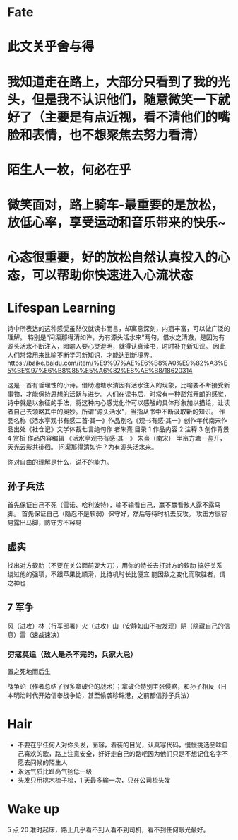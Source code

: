# Fate

# 此文关乎舍与得

# 我知道走在路上，大部分只看到了我的光头，但是我不认识他们，随意微笑一下就好了（主要是有点近视，看不清他们的嘴脸和表情，也不想聚焦去努力看清）

# 陌生人一枚，何必在乎

# 微笑面对，路上骑车-最重要的是放松，放低心率，享受运动和音乐带来的快乐~

# 心态很重要，好的放松自然认真投入的心态，可以帮助你快速进入心流状态

# Lifespan Learning

诗中所表达的这种感受虽然仅就读书而言，却寓意深刻，内涵丰富，可以做广泛的理解。 特别是“问渠那得清如许，为有源头活水来”两句，借水之清澈，是因为有源头活水不断注入，暗喻人要心灵澄明，就得认真读书，时时补充新知识。 因此人们常常用来比喻不断学习新知识，才能达到新境界。
https://baike.baidu.com/item/%E9%97%AE%E6%B8%A0%E9%82%A3%E5%BE%97%E6%B8%85%E5%A6%82%E8%AE%B8/18620314

这是一首有哲理性的小诗。借助池塘水清因有活水注入的现象，比喻要不断接受新事物，才能保持思想的活跃与进步。人们在读书后，时常有一种豁然开朗的感觉，诗中就是以象征的手法，将这种内心感觉化作可以感触的具体形象加以描绘，让读者自己去领略其中的奥妙。所谓"源头活水"，当指从书中不断汲取新的知识。
作品名称《活水亭观书有感二首·其一》作品别名《观书有感·其一》创作年代南宋作品出处《社仓记》文学体裁七言绝句作 者朱熹
目录
1 作品内容
2 注释
3 创作背景
4 赏析
作品内容编辑
《活水亭观书有感·其一》
朱熹（南宋）
半亩方塘一鉴开，天光云影共徘徊。
问渠那得清如许？为有源头活水来。

你对自由的理解是什么，说不的能力。

## 孙子兵法

首先保证自己不死（雪诺、哈利波特），输不输看自己，赢不赢看敌人露不露马脚。
首先保证自己（隐忍不是软弱）保守好，然后等待时机去反攻。
攻击方很容易露出马脚，防守方不容易

## 虚实

找出对方软肋（不要在关公面前耍大刀），用你的特长去打对方的软肋
搞好关系
绕过他的强项，不跟苹果比顺滑，比待机时长比便宜
能因敌之变化而取胜者，谓之神也

## 7 军争

风（进攻）林（行军部署）火（进攻）山（安静如山不被发现）阴（隐藏自己的信息）雷（速战速决）

### 穷寇莫追（敌人是杀不完的，兵家大忌）

置之死地而后生

战争论（作者总结了很多拿破仑的战术）；拿破仑特别主张侵略，和孙子相反（日本明治时代开始信奉战争论，甚至偷袭珍珠港，之前都信孙子兵法）

# Hair

- 不要在乎任何人对你头发，面容，着装的目光，认真写代码，慢慢挑选品味自己喜欢的歌，路上注意安全，好好走自己的路吧因为他们只是不想记住名字不愿去问候的陌生人
- 永远气质比趾高气扬低一级
- 头发只用桃木梳子梳，1 天最多输一次，只在公司梳头发

# Wake up

5 点 20 准时起床，路上几乎看不到人看不到司机，看不到任何眼光最好。

